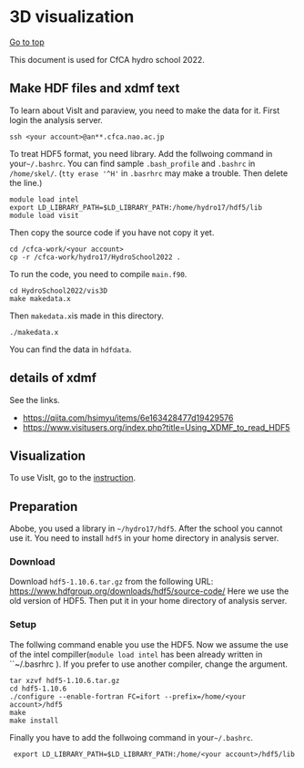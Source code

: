 # 3D visualization

[Go to top](../README.md)  

This document is used for CfCA hydro school 2022. 

## Make HDF files and xdmf text

To learn about VisIt and paraview, you need to make the data for it. First login the analysis server.

    ssh <your account>@an**.cfca.nao.ac.jp
    
To treat HDF5 format, you need library. Add the follwoing command in your`~/.bashrc`. You can find sample `.bash_profile` and `.bashrc` in `/home/skel/`. (`tty erase '^H'` in `.basrhrc` may make a trouble. Then delete the line.)
    
    module load intel
    export LD_LIBRARY_PATH=$LD_LIBRARY_PATH:/home/hydro17/hdf5/lib
    module load visit
    
Then copy the source code if you have not copy it yet.

    cd /cfca-work/<your account>
    cp -r /cfca-work/hydro17/HydroSchool2022 .
To run the code, you need to compile `main.f90`.
    
    cd HydroSchool2022/vis3D
    make makedata.x
    
Then `makedata.x`is made in this directory.
    
    ./makedata.x
    
You can find the data in `hdfdata`.

## details of xdmf
See the links.
- https://qiita.com/hsimyu/items/6e163428477d19429576
- https://www.visitusers.org/index.php?title=Using_XDMF_to_read_HDF5

## Visualization

To use VisIt, go to the [instruction](https://www.notion.so/VisIt-535a672b1e024c018c04e38015d2a249?pvs=4).

## Preparation
Abobe, you used a library in `~/hydro17/hdf5`. After the school you cannot use it. You need to install `hdf5` in your home directory in analysis server. 

### Download
Download `hdf5-1.10.6.tar.gz` from the following URL: https://www.hdfgroup.org/downloads/hdf5/source-code/
Here we use the old version of HDF5. Then put it in your home directory of analysis server. 

### Setup
The follwing command enable you use the HDF5. Now we assume the use of the intel compiller(`module load intel` has been already written in ``~/.basrhrc ). If you prefer to use another compiler, change the argument.

    
    tar xzvf hdf5-1.10.6.tar.gz
    cd hdf5-1.10.6
    ./configure --enable-fortran FC=ifort --prefix=/home/<your account>/hdf5
    make
    make install
     
Finally you have to add the follwoing command in your`~/.bashrc`.
     
     export LD_LIBRARY_PATH=$LD_LIBRARY_PATH:/home/<your account>/hdf5/lib
    
